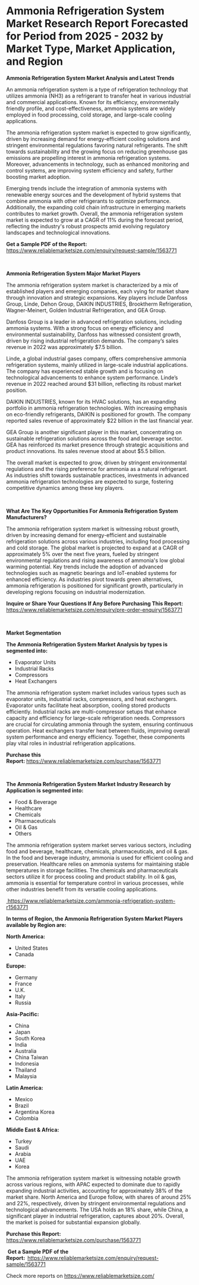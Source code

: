 <p><h1>Ammonia Refrigeration System Market Research Report Forecasted for Period from 2025 -  2032 by Market Type, Market Application, and Region</h1></p><p><strong>Ammonia Refrigeration System Market Analysis and Latest Trends</strong></p>
<p><p>An ammonia refrigeration system is a type of refrigeration technology that utilizes ammonia (NH3) as a refrigerant to transfer heat in various industrial and commercial applications. Known for its efficiency, environmentally friendly profile, and cost-effectiveness, ammonia systems are widely employed in food processing, cold storage, and large-scale cooling applications. </p><p>The ammonia refrigeration system market is expected to grow significantly, driven by increasing demand for energy-efficient cooling solutions and stringent environmental regulations favoring natural refrigerants. The shift towards sustainability and the growing focus on reducing greenhouse gas emissions are propelling interest in ammonia refrigeration systems. Moreover, advancements in technology, such as enhanced monitoring and control systems, are improving system efficiency and safety, further boosting market adoption.</p><p>Emerging trends include the integration of ammonia systems with renewable energy sources and the development of hybrid systems that combine ammonia with other refrigerants to optimize performance. Additionally, the expanding cold chain infrastructure in emerging markets contributes to market growth. Overall, the ammonia refrigeration system market is expected to grow at a CAGR of 11% during the forecast period, reflecting the industry's robust prospects amid evolving regulatory landscapes and technological innovations.</p></p>
<p><strong>Get a Sample PDF of the Report:&nbsp;</strong> <a href="https://www.reliablemarketsize.com/enquiry/request-sample/1563771?utm_campaign=2005&utm_medium=2&utm_source=Github&utm_content=ia&utm_term=22022025&utm_id=ammonia-refrigeration-system">https://www.reliablemarketsize.com/enquiry/request-sample/1563771</a></p>
<p>&nbsp;</p>
<p><strong>Ammonia Refrigeration System Major Market Players</strong></p>
<p><p>The ammonia refrigeration system market is characterized by a mix of established players and emerging companies, each vying for market share through innovation and strategic expansions. Key players include Danfoss Group, Linde, Dehon Group, DAIKIN INDUSTRIES, Brooktherm Refrigeration, Wagner-Meinert, Golden Industrial Refrigeration, and GEA Group.</p><p>Danfoss Group is a leader in advanced refrigeration solutions, including ammonia systems. With a strong focus on energy efficiency and environmental sustainability, Danfoss has witnessed consistent growth, driven by rising industrial refrigeration demands. The company’s sales revenue in 2022 was approximately $7.5 billion.</p><p>Linde, a global industrial gases company, offers comprehensive ammonia refrigeration systems, mainly utilized in large-scale industrial applications. The company has experienced stable growth and is focusing on technological advancements to enhance system performance. Linde’s revenue in 2022 reached around $31 billion, reflecting its robust market position.</p><p>DAIKIN INDUSTRIES, known for its HVAC solutions, has an expanding portfolio in ammonia refrigeration technologies. With increasing emphasis on eco-friendly refrigerants, DAIKIN is positioned for growth. The company reported sales revenue of approximately $22 billion in the last financial year.</p><p>GEA Group is another significant player in this market, concentrating on sustainable refrigeration solutions across the food and beverage sector. GEA has reinforced its market presence through strategic acquisitions and product innovations. Its sales revenue stood at about $5.5 billion.</p><p>The overall market is expected to grow, driven by stringent environmental regulations and the rising preference for ammonia as a natural refrigerant. As industries shift towards sustainable practices, investments in advanced ammonia refrigeration technologies are expected to surge, fostering competitive dynamics among these key players.</p></p>
<p>&nbsp;</p>
<p><strong>What Are The Key Opportunities For Ammonia Refrigeration System Manufacturers?</strong></p>
<p><p>The ammonia refrigeration system market is witnessing robust growth, driven by increasing demand for energy-efficient and sustainable refrigeration solutions across various industries, including food processing and cold storage. The global market is projected to expand at a CAGR of approximately 5% over the next five years, fueled by stringent environmental regulations and rising awareness of ammonia's low global warming potential. Key trends include the adoption of advanced technologies such as magnetic bearings and IoT-enabled systems for enhanced efficiency. As industries pivot towards green alternatives, ammonia refrigeration is positioned for significant growth, particularly in developing regions focusing on industrial modernization.</p></p>
<p><strong>Inquire or Share Your Questions If Any Before Purchasing This Report:</strong> <a href="https://www.reliablemarketsize.com/enquiry/pre-order-enquiry/1563771?utm_campaign=2005&utm_medium=2&utm_source=Github&utm_content=ia&utm_term=22022025&utm_id=ammonia-refrigeration-system">https://www.reliablemarketsize.com/enquiry/pre-order-enquiry/1563771</a></p>
<p>&nbsp;</p>
<p><strong>Market Segmentation</strong></p>
<p><strong>The Ammonia Refrigeration System Market Analysis by types is segmented into:</strong></p>
<p><ul><li>Evaporator Units</li><li>Industrial Racks</li><li>Compressors</li><li>Heat Exchangers</li></ul></p>
<p><p>The ammonia refrigeration system market includes various types such as evaporator units, industrial racks, compressors, and heat exchangers. Evaporator units facilitate heat absorption, cooling stored products efficiently. Industrial racks are multi-compressor setups that enhance capacity and efficiency for large-scale refrigeration needs. Compressors are crucial for circulating ammonia through the system, ensuring continuous operation. Heat exchangers transfer heat between fluids, improving overall system performance and energy efficiency. Together, these components play vital roles in industrial refrigeration applications.</p></p>
<p><strong>Purchase this Report:&nbsp;</strong><a href="https://www.reliablemarketsize.com/purchase/1563771?utm_campaign=2005&utm_medium=2&utm_source=Github&utm_content=ia&utm_term=22022025&utm_id=ammonia-refrigeration-system">https://www.reliablemarketsize.com/purchase/1563771</a></p>
<p>&nbsp;</p>
<p><strong>The Ammonia Refrigeration System Market Industry Research by Application is segmented into:</strong></p>
<p><ul><li>Food & Beverage</li><li>Healthcare</li><li>Chemicals</li><li>Pharmaceuticals</li><li>Oil & Gas</li><li>Others</li></ul></p>
<p><p>The ammonia refrigeration system market serves various sectors, including food and beverage, healthcare, chemicals, pharmaceuticals, and oil & gas. In the food and beverage industry, ammonia is used for efficient cooling and preservation. Healthcare relies on ammonia systems for maintaining stable temperatures in storage facilities. The chemicals and pharmaceuticals sectors utilize it for process cooling and product stability. In oil & gas, ammonia is essential for temperature control in various processes, while other industries benefit from its versatile cooling applications.</p></p>
<p><a href="https://www.reliablemarketsize.com/ammonia-refrigeration-system-r1563771?utm_campaign=2005&utm_medium=2&utm_source=Github&utm_content=ia&utm_term=22022025&utm_id=ammonia-refrigeration-system">&nbsp;https://www.reliablemarketsize.com/ammonia-refrigeration-system-r1563771</a></p>
<p><strong>In terms of Region, the Ammonia Refrigeration System Market Players available by Region are:</strong></p>
<p>
    <p> <strong> North America: </strong>
        <ul>
            <li>United States</li>
            <li>Canada</li>
        </ul>
        </p> 
    <p> <strong> Europe: </strong>
        <ul>
            <li>Germany</li>
            <li>France</li>
            <li>U.K.</li>
            <li>Italy</li>
            <li>Russia</li>
        </ul>
        </p> 
    <p> <strong> Asia-Pacific: </strong>
        <ul>
            <li>China</li>
            <li>Japan</li>
            <li>South Korea</li>
            <li>India</li>
            <li>Australia</li>
            <li>China Taiwan</li>
            <li>Indonesia</li>
            <li>Thailand</li>
            <li>Malaysia</li>
        </ul>
        </p> 
    <p> <strong> Latin America: </strong>
        <ul>
            <li>Mexico</li>
            <li>Brazil</li>
            <li>Argentina Korea</li>
            <li>Colombia</li>
        </ul>
        </p> 
    <p> <strong> Middle East & Africa: </strong>
        <ul>
            <li>Turkey</li>
            <li>Saudi</li>
            <li>Arabia</li>
            <li>UAE</li>
            <li>Korea</li>
        </ul>
    </p>
    </p>
<p><p>The ammonia refrigeration system market is witnessing notable growth across various regions, with APAC expected to dominate due to rapidly expanding industrial activities, accounting for approximately 38% of the market share. North America and Europe follow, with shares of around 25% and 22%, respectively, driven by stringent environmental regulations and technological advancements. The USA holds an 18% share, while China, a significant player in industrial refrigeration, captures about 20%. Overall, the market is poised for substantial expansion globally.</p></p>
<p><strong>Purchase this Report: </strong><a href="https://www.reliablemarketsize.com/purchase/1563771?utm_campaign=2005&utm_medium=2&utm_source=Github&utm_content=ia&utm_term=22022025&utm_id=ammonia-refrigeration-system">https://www.reliablemarketsize.com/purchase/1563771</a></p>
<p>&nbsp;<strong>Get a Sample PDF of the Report:&nbsp;&nbsp;</strong><a href="https://www.reliablemarketsize.com/enquiry/request-sample/1563771?utm_campaign=2005&utm_medium=2&utm_source=Github&utm_content=ia&utm_term=22022025&utm_id=ammonia-refrigeration-system">https://www.reliablemarketsize.com/enquiry/request-sample/1563771</a></p>
<p><strong></strong></p>
<p>Check more reports on <a href="https://www.reliablemarketsize.com/?utm_campaign=2005&utm_medium=2&utm_source=Github&utm_content=ia&utm_term=22022025&utm_id=ammonia-refrigeration-system">https://www.reliablemarketsize.com/</a></p>